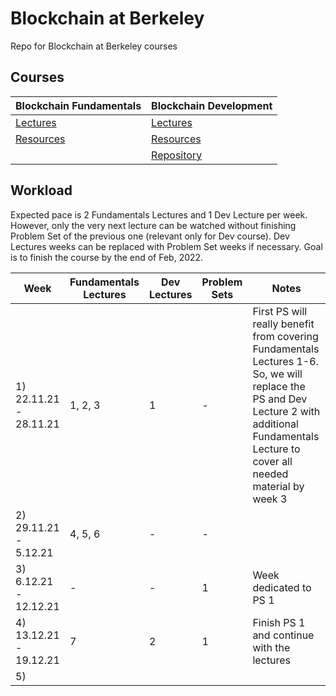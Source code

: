 # Blockchain at Berkeley
Repo for Blockchain at Berkeley courses 

## Courses 

**Blockchain Fundamentals** | **Blockchain Development**
| --- | --- |
| [Lectures](https://www.youtube.com/playlist?list=PLSONl1AVlZNWJVixT2vwY9-6O7kgM4het) | [Lectures](https://www.youtube.com/playlist?list=PLSONl1AVlZNXUhgIrfgI6E3ayShvKI-o6) |
| [Resources](https://blockchain.berkeley.edu/courses/spring-2021-developers-decal/) | [Resources](https://blockchain.berkeley.edu/courses/spring-2021-fundamentals-decal/) |
| | [Repository](https://github.com/BerkeleyBlockchain/dev-decal-sp21)


## Workload 

Expected pace is 2 Fundamentals Lectures and 1 Dev Lecture per week. However, only the very next lecture can be watched without finishing Problem Set of the previous one (relevant only for Dev course). Dev Lectures weeks can be replaced with Problem Set weeks if necessary. Goal is to finish the course by the end of Feb, 2022. 

| Week  | Fundamentals Lectures | Dev Lectures | Problem Sets | Notes
| ------------- | ------------- | --- | --- | ---
| 1) 22.11.21 - 28.11.21 | 1, 2, 3 | 1 | - | First PS will really benefit from covering Fundamentals Lectures 1-6. So, we will replace the PS and Dev Lecture 2 with additional Fundamentals Lecture to cover all needed material by week 3 
| 2) 29.11.21 - 5.12.21  | 4, 5, 6 | - | - |
| 3) 6.12.21 - 12.12.21 | - | - | 1 | Week dedicated to PS 1 
| 4) 13.12.21 - 19.12.21 | 7 | 2 | 1 | Finish PS 1 and continue with the lectures 
| 5) | | | | 
